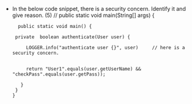 
 * In the below code snippet, there is a security concern. Identify it and give reason.	(5)
    // public static void main(String[] args) {

         public static void main() {

        private  boolean authenticate(User user) {

            LOGGER.info("authenticate user {}", user)     // here is a security concern.


            return "User1".equals(user.getUserName) &&  "checkPass".equals(user.getPass));

          }
        }
       }